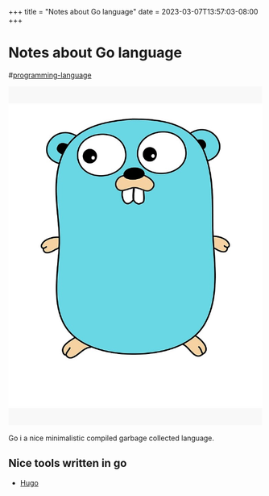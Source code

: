 +++
title = "Notes about Go language"
date = 2023-03-07T13:57:03-08:00
+++
# Notes about Go language

#[programming-language](programming-language.md)

![gopher](images/image-1678203987.png)

Go i a nice minimalistic compiled garbage collected language.

## Nice tools written in go

- [Hugo](hugo.md)